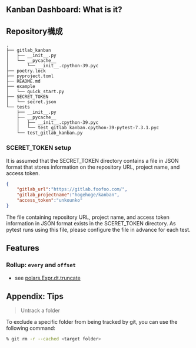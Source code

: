 ## Kanban Dashboard: What is it?



## Repository構成

```
.
├── gitlab_kanban
│   ├── __init__.py
│   └── __pycache__
│       └── __init__.cpython-39.pyc
├── poetry.lock
├── pyproject.toml
├── README.md
├── example
│   └── quick_start.py
├── SECRET_TOKEN
│   └── secret.json
└── tests
    ├── __init__.py
    ├── __pycache__
    │   ├── __init__.cpython-39.pyc
    │   └── test_gitlab_kanban.cpython-39-pytest-7.3.1.pyc
    └── test_gitlab_kanban.py
```

### SCERET_TOKEN setup

It is assumed that the SECRET_TOKEN directory contains a file in JSON format that stores information on the repository URL, project name, and access token.

```json
{
    "gitlab_url":"https://gitlab.foofoo.com/",
    "gitlab_projectname":"hogehoge/kanban",
    "access_token":"unkounko"
}
```

The file containing repository URL, project name, and access token information in JSON format exists in the SCERET_TOKEN directory. 
As pytest runs using this file, please configure the file in advance for each test.

## Features
### Rollup: `every` and `offset`

- see [polars.Expr.dt.truncate](https://pola-rs.github.io/polars/py-polars/html/reference/expressions/api/polars.Expr.dt.truncate.html)


## Appendix: Tips

> Untrack a folder

To exclude a specific folder from being tracked by git, you can use the following command:

```zsh
% git rm -r --cached <target folder>
```
